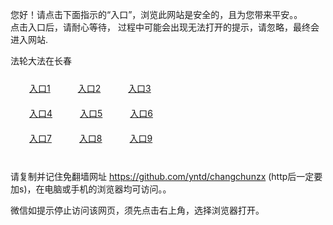 您好！请点击下面指示的“入口”，浏览此网站是安全的，且为您带来平安。。 <br/>
点击入口后，请耐心等待， 过程中可能会出现无法打开的提示，请忽略，最终会进入网站. </br>

法轮大法在长春<br/>
<div style="padding:10px"><a style="margin:20px" target="_blank" href="https://d3ukr1xglf2l2h.cloudfront.net/2Qpsp?ngtdlkal" id="ccLink1" rel="nofollow">入口1</a> <a target="_blank" style="margin:20px" href="https://d32ucuuegpa61j.cloudfront.net/2Qpsp?rcbvny" id="ccLink2" rel="nofollow">入口2</a> <a style="margin:20px" target="_blank" href="https://d27cyhaq6ksw7e.cloudfront.net/2Qpsp?vxedzthd" id="ccLink3" rel="nofollow">入口3</a></div>

<div style="padding:10px" ><a style="margin:20px" target="_blank" href="https://d3ukr1xglf2l2h.cloudfront.net/2Qpsp?ngtdlkal" id="ccLink4" rel="nofollow">入口4</a> <a style="margin:20px" href="https://d32ucuuegpa61j.cloudfront.net/2Qpsp?rcbvny" target="_blank" id="ccLink5" rel="nofollow">入口5</a> <a style="margin:20px" href="https://d27cyhaq6ksw7e.cloudfront.net/2Qpsp?vxedzthd" target="_blank" id="ccLink6" rel="nofollow">入口6</a></div>

<div style="padding:10px"><a style="margin:20px" target="_blank" href="https://d3ukr1xglf2l2h.cloudfront.net/2Qpsp?ngtdlkal" id="ccLink7" rel="nofollow">入口7</a> <a style="margin:20px" href="https://d32ucuuegpa61j.cloudfront.net/2Qpsp?rcbvny" target="_blank" id="ccLink8" rel="nofollow">入口8</a> <a style="margin:20px" target="_blank" href="https://d27cyhaq6ksw7e.cloudfront.net/2Qpsp?vxedzthd" id="ccLink9" rel="nofollow">入口9</a></div>

<br/>



请复制并记住免翻墙网址 https://github.com/yntd/changchunzx (http后一定要加s)，在电脑或手机的浏览器均可访问。。<br/>

微信如提示停止访问该网页，须先点击右上角，选择浏览器打开。

